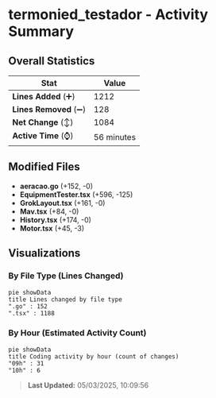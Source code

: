 # termonied_testador - Activity Summary 

## Overall Statistics

| Stat                   | Value                                                             |
| ---------------------- | ----------------------------------------------------------------- |
| **Lines Added** (➕)   | 1212                                          |
| **Lines Removed** (➖) | 128                                        |
| **Net Change** (↕)    | 1084                |
| **Active Time** (⌚)   | 56 minutes |


## Modified Files
- **aeracao.go** (+152, -0)
- **EquipmentTester.tsx** (+596, -125)
- **GrokLayout.tsx** (+161, -0)
- **Mav.tsx** (+84, -0)
- **History.tsx** (+174, -0)
- **Motor.tsx** (+45, -3)

## Visualizations

### By File Type (Lines Changed)

```mermaid
pie showData
title Lines changed by file type
".go" : 152
".tsx" : 1188
```

### By Hour (Estimated Activity Count)

```mermaid
pie showData
title Coding activity by hour (count of changes)
"09h" : 31
"10h" : 6
```


> **Last Updated:** 05/03/2025, 10:09:56